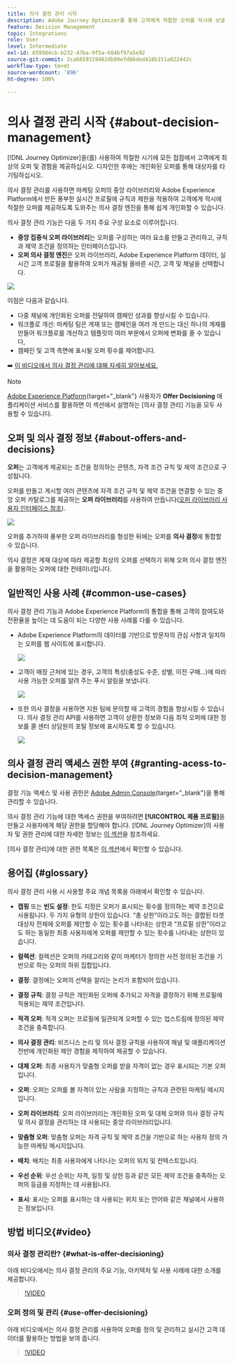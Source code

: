 ```yaml
---
title: 의사 결정 관리 시작
description: Adobe Journey Optimizer를 통해 고객에게 적합한 오퍼를 적시에 보낼 수 있는 방법 알아보기
feature: Decision Management
topic: Integrations
role: User
level: Intermediate
exl-id: 659984cb-b232-47ba-9f5a-604bf97a5e92
source-git-commit: 2ca6659319482db09efd86ded418b151a022442c
workflow-type: tm+mt
source-wordcount: '896'
ht-degree: 100%

---
```


# 의사 결정 관리 시작 {#about-decision-management}

[!DNL Journey Optimizer]을(를) 사용하여 적절한 시기에 모든 접점에서 고객에게 최상의 오퍼 및 경험을 제공하십시오. 디자인한 후에는 개인화된 오퍼를 통해 대상자를 타기팅하십시오.

의사 결정 관리를 사용하면 마케팅 오퍼의 중앙 라이브러리와 Adobe Experience Platform에서 만든 풍부한 실시간 프로필에 규칙과 제한을 적용하여 고객에게 적시에 적절한 오퍼를 제공하도록 도와주는 의사 결정 엔진을 통해 쉽게 개인화할 수 있습니다.

의사 결정 관리 기능은 다음 두 가지 주요 구성 요소로 이루어집니다.

* **중앙 집중식 오퍼 라이브러리**&#x200B;는 오퍼를 구성하는 여러 요소를 만들고 관리하고, 규칙과 제약 조건을 정의하는 인터페이스입니다.
* **오퍼 의사 결정 엔진**&#x200B;은 오퍼 라이브러리, Adobe Experience Platform 데이터, 실시간 고객 프로필을 활용하여 오퍼가 제공될 올바른 시간, 고객 및 채널을 선택합니다.

![](../assets/architecture.png)

이점은 다음과 같습니다.

* 다중 채널에 개인화된 오퍼를 전달하여 캠페인 성과를 향상시킬 수 있습니다.
* 워크플로 개선: 마케팅 팀은 게재 또는 캠페인을 여러 개 만드는 대신 하나의 게재를 만들어 워크플로를 개선하고 템플릿의 여러 부분에서 오퍼에 변화를 줄 수 있습니다,
* 캠페인 및 고객 측면에 표시될 오퍼 횟수를 제어합니다.

➡️ [이 비디오에서 의사 결정 관리에 대해 자세히 알아보세요.](#video)


>[!NOTE]
>
>[Adobe Experience Platform](https://experienceleague.adobe.com/docs/experience-platform/landing/home.html?lang=ko){target="_blank"} 사용자가 **Offer Decisioning** 애플리케이션 서비스를 활용하면 이 섹션에서 설명하는 [의사 결정 관리] 기능을 모두 사용할 수 있습니다.

## 오퍼 및 의사 결정 정보 {#about-offers-and-decisions}

**오퍼**&#x200B;는 고객에게 제공되는 조건을 정의하는 콘텐츠, 자격 조건 규칙 및 제약 조건으로 구성됩니다.

오퍼를 만들고 게시할 여러 콘텐츠에 자격 조건 규칙 및 제약 조건을 연결할 수 있는 중앙 오퍼 카탈로그를 제공하는 **오퍼 라이브러리**&#x200B;를 사용하여 만듭니다([오퍼 라이브러리 사용자 인터페이스 참조](../get-started/user-interface.md)).

![](../assets/offer_structure.png)

오퍼를 추가하여 풍부한 오퍼 라이브러리를 형성한 뒤에는 오퍼를 **의사 결정**&#x200B;에 통합할 수 있습니다.

의사 결정은 게재 대상에 따라 제공할 최상의 오퍼를 선택하기 위해 오퍼 의사 결정 엔진을 활용하는 오퍼에 대한 컨테이너입니다.

## 일반적인 사용 사례 {#common-use-cases}

의사 결정 관리 기능과 Adobe Experience Platform의 통합을 통해 고객의 참여도와 전환율을 높이는 데 도움이 되는 다양한 사용 사례를 다룰 수 있습니다.

* Adobe Experience Platform의 데이터를 기반으로 방문자의 관심 사항과 일치하는 오퍼를 웹 사이트에 표시합니다.

  ![](../assets/website.png)

* 고객이 매장 근처에 있는 경우, 고객의 특성(충성도 수준, 성별, 이전 구매...)에 따라 사용 가능한 오퍼를 알려 주는 푸시 알림을 보냅니다.

  ![](../assets/push_sample.png)

* 또한 의사 결정을 사용하면 지원 팀에 문의할 때 고객의 경험을 향상시킬 수 있습니다. 의사 결정 관리 API를 사용하면 고객이 상환한 정보와 다음 최적 오퍼에 대한 정보를 콜 센터 상담원의 포털 정보에 표시하도록 할 수 있습니다.

  ![](../../assets/do-not-localize/call-center.png)

## 의사 결정 관리 액세스 권한 부여 {#granting-acess-to-decision-management}

결정 기능 액세스 및 사용 권한은 [Adobe Admin Console](https://helpx.adobe.com/kr/enterprise/managing/user-guide.html){target="_blank"}을 통해 관리할 수 있습니다.

의사 결정 관리 기능에 대한 액세스 권한을 부여하려면 **[!UICONTROL 제품 프로필]**&#x200B;을 만들고 사용자에게 해당 권한을 할당해야 합니다. [!DNL Journey Optimizer]의 사용자 및 권한 관리에 대한 자세한 정보는 [이 섹션](../../administration/permissions.md)을 참조하세요.

[의사 결정 관리]에 대한 권한 목록은 [이 섹션](../../administration/high-low-permissions.md#decisions-permissions)에서 확인할 수 있습니다.

## 용어집 {#glossary}

의사 결정 관리 사용 시 사용할 주요 개념 목록을 아래에서 확인할 수 있습니다.

* **캡핑** 또는 **빈도 설정**: 한도 지정은 오퍼가 표시되는 횟수를 정의하는 제약 조건으로 사용됩니다. 두 가지 유형의 상한이 있습니다. “총 상한”이라고도 하는 결합된 타겟 대상자 전체에 오퍼를 제안할 수 있는 횟수를 나타내는 상한과 “프로필 상한”이라고도 하는 동일한 최종 사용자에게 오퍼를 제안할 수 있는 횟수를 나타내는 상한이 있습니다.

* **컬렉션**: 컬렉션은 오퍼의 카테고리와 같이 마케터가 정의한 사전 정의된 조건을 기반으로 하는 오퍼의 하위 집합입니다.

* **결정**: 결정에는 오퍼의 선택을 알리는 논리가 포함되어 있습니다.

* **결정 규칙**: 결정 규칙은 개인화된 오퍼에 추가되고 자격을 결정하기 위해 프로필에 적용되는 제약 조건입니다.

* **적격 오퍼**: 적격 오퍼는 프로필에 일관되게 오퍼할 수 있는 업스트림에 정의된 제약 조건을 충족합니다.

* **의사 결정 관리**: 비즈니스 논리 및 의사 결정 규칙을 사용하여 채널 및 애플리케이션 전반에 개인화된 제안 경험을 제작하여 제공할 수 있습니다.

* **대체 오퍼**: 최종 사용자가 맞춤형 오퍼를 받을 자격이 없는 경우 표시되는 기본 오퍼입니다.

* **오퍼**: 오퍼는 오퍼를 볼 자격이 있는 사람을 지정하는 규칙과 관련된 마케팅 메시지입니다.

* **오퍼 라이브러리**: 오퍼 라이브러리는 개인화된 오퍼 및 대체 오퍼와 의사 결정 규칙 및 의사 결정을 관리하는 데 사용되는 중앙 라이브러리입니다.

* **맞춤형 오퍼**: 맞춤형 오퍼는 자격 규칙 및 제약 조건을 기반으로 하는 사용자 정의 가능한 마케팅 메시지입니다.

* **배치**: 배치는 최종 사용자에게 나타나는 오퍼의 위치 및 컨텍스트입니다.

* **우선 순위**: 우선 순위는 자격, 일정 및 상한 등과 같은 모든 제약 조건을 충족하는 오퍼의 등급을 지정하는 데 사용됩니다.

* **표시**: 표시는 오퍼를 표시하는 데 사용되는 위치 또는 언어와 같은 채널에서 사용하는 정보입니다.

## 방법 비디오{#video}

### 의사 결정 관리란? {#what-is-offer-decisioning}

아래 비디오에서는 의사 결정 관리의 주요 기능, 아키텍처 및 사용 사례에 대한 소개를 제공합니다.

>[!VIDEO](https://video.tv.adobe.com/v/326961?quality=12&learn=on)

### 오퍼 정의 및 관리 {#use-offer-decisioning}

아래 비디오에서는 의사 결정 관리를 사용하여 오퍼를 정의 및 관리하고 실시간 고객 데이터를 활용하는 방법을 보여 줍니다.

>[!VIDEO](https://video.tv.adobe.com/v/326841?quality=12&learn=on)



